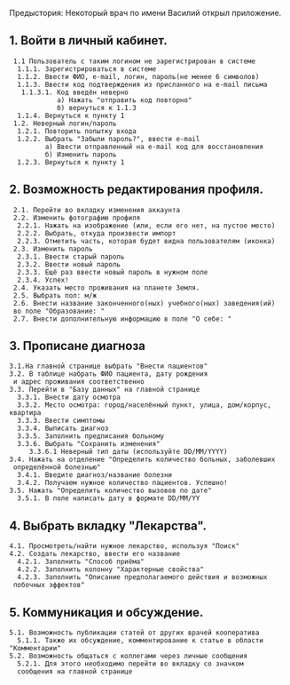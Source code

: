 

Предыстория: Некоторый врач по имени Василий открыл приложение.

## 1. Войти в личный кабинет.
     1.1 Пользователь с таким логином не зарегистрирован в системе
      1.1.1. Зарегистрироваться в системе 
      1.1.2. Ввести ФИО, e-mail, логин, пароль(не менее 6 символов)
      1.1.3. Ввести код подтверждения из присланного на e-mail письма
       1.1.3.1. Код введён неверно
                а) Нажать "отправить код повторно"
                б) вернуться к 1.1.3
      1.1.4. Вернуться к пункту 1
     1.2. Неверный логин/пароль
      1.2.1. Повторить попытку входа
      1.2.2. Выбрать "Забыли пароль?", ввести e-mail
             а) Ввести отправленный на e-mail код для восстановления
             б) Изменить пароль
      1.2.3. Вернуться к пункту 1
## 2. Возможность редактирования профиля.  
     2.1. Перейти во вкладку изменения аккаунта
     2.2. Изменить фотографию профиля
      2.2.1. Нажать на изображение (или, если его нет, на пустое место)
      2.2.2. Выбрать, откуда произвести импорт
      2.2.3. Отметить часть, которая будет видна пользователям (иконка)
     2.3. Изменить пароль
      2.3.1. Ввести старый пароль
      2.3.2. Ввести новый пароль
      2.3.3. Ещё раз ввести новый пароль в нужном поле
      2.3.4. Успех!
     2.4. Указать место проживания на планете Земля.
     2.5. Выбрать пол: м/ж
     2.6. Внести название законченного(ных) учебного(ных) заведения(ий)
     во поле "Образование: "
     2.7. Внести дополнительную информацию в поле "О себе: "
## 3. Прописане диагноза
    3.1.На главной странице выбрать "Внести пациентов"
    3.2. В таблице набрать ФИО пациента, дату рождения
     и адрес проживания соответственно
    3.3. Перейти в "Базу данных" на главной странице
      3.3.1. Внести дату осмотра
      3.3.2. Место осмотра: город/населённый пункт, улица, дом/корпус, квартира
      3.3.3. Ввести симптомы
      3.3.4. Выписать диагноз
      3.3.5. Заполнить предписания больному
      3.3.6. Выбрать "Сохранить изменения"
         3.3.6.1 Неверный тип даты (используйте DD/MM/YYYY)
    3.4. Нажать на отделение "Определить количество больных, заболевших
     определённой болезнью"
      3.4.1. Введите диагноз/название болезни
      3.4.2. Получаем нужное количество пациентов. Успешно!
    3.5. Нажать "Определить количество вызовов по дате"
      3.5.1. В поле написать дату в формате DD/MM/YY

## 4. Выбрать вкладку "Лекарства".
    4.1. Просмотреть/найти нужное лекарство, используя "Поиск"
    4.2. Создать лекарство, ввести его название
      4.2.1. Заполнить "Способ приёма"
      4.2.2. Заполнить колонну "Характерные свойства"
      4.2.3. Заполнить "Описание предполагаемого действия и возможных
     побочных эффектов"
## 5. Коммуникация и обсуждение.
    5.1. Возможность публикации статей от других врачей кооператива
      5.1.1. Также их обсуждение, комментирование к статье в области "Комментарии"
    5.2. Возможность общаться с коллегами через личные сообщения
      5.2.1. Для этого необходимо перейти во вкладку со значком
      сообщения на главной странице 
 
